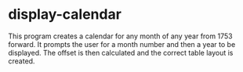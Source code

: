 # display-calendar
This program creates a calendar for any month of any year from 1753 forward. It prompts the user for a month number and then a year to be displayed.  The offset is then calculated and the correct table layout is created.
